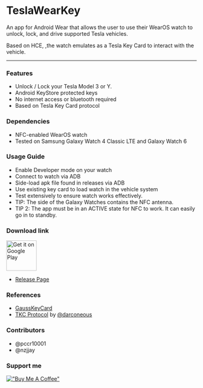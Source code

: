 TeslaWearKey
===

An app for Android Wear that allows the user to use their WearOS watch to unlock, lock, and drive supported Tesla vehicles.

Based on HCE, ,the watch emulates as a Tesla Key Card to interact with the vehicle.

---
### Features
* Unlock / Lock your Tesla Model 3 or Y.
* Android KeyStore protected keys
* No internet access or bluetooth required
* Based on Tesla Key Card protocol

### Dependencies
* NFC-enabled WearOS watch
* Tested on Samsung Galaxy Watch 4 Classic LTE and Galaxy Watch 6

### Usage Guide
* Enable Developer mode on your watch
* Connect to watch via ADB
* Side-load apk file found in releases via ADB
* Use existing key card to load watch in the vehicle system
* Test extensively to ensure watch works effectively.
* TIP: The side of the Galaxy Watches contains the NFC antenna.
* TIP 2: The app must be in an ACTIVE state for NFC to work. It can easily go in to standby.

### Download link

<a href='https://play.google.com/store/apps/details?id=li.power.app.wearos.teslanak'><img alt='Get it on Google Play' height='80' src='https://play.google.com/intl/en_us/badges/images/generic/en_badge_web_generic.png'/></a>

* [Release Page](https://github.com/pccr10001/TeslaWearKey/releases)

### References
* [GaussKeyCard](https://github.com/darconeous/gauss-key-card)
* [TKC Protocol](https://gist.github.com/darconeous/2cd2de11148e3a75685940158bddf933) by [@darconeous](https://github.com/darconeous)

### Contributors
* @pccr10001
* @nzjjay

### Support me
[!["Buy Me A Coffee"](https://www.buymeacoffee.com/assets/img/custom_images/orange_img.png)](https://www.buymeacoffee.com/pwrli)

